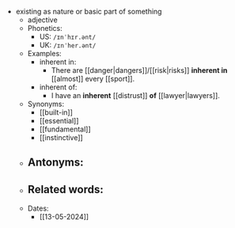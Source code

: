 - existing as nature or basic part of something
	- adjective
	- Phonetics:
		- US: `/ɪnˈhɪr.ənt/`
		- UK: `/ɪnˈher.ənt/`
	- Examples:
		- inherent in:
			- There are [[danger|dangers]]/[[risk|risks]] **inherent in** [[almost]] every [[sport]].
		- inherent of:
			- I have an **inherent** [[distrust]] **of** [[lawyer|lawyers]].
	- Synonyms:
		- [[built-in]]
		- [[essential]]
		- [[fundamental]]
		- [[instinctive]]
	- Antonyms:
		- 
	- Related words:
		- 
	- Dates:
		- [[13-05-2024]]

